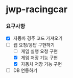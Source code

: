 # jwp-racingcar

### 요구사항

- [x] 자동차 경주 코드 가져오기
- [ ] 웹 요청/응답 구현하기
    - [ ] 게임 실행 요청 구현
    - [x] 게임 저장 기능 구현
    - [x] 자동차 저장 기능 구현
- [ ] DB 연동하기
